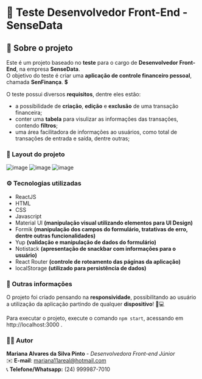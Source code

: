# 📝 Teste Desenvolvedor Front-End - SenseData 

## 📃 Sobre o projeto

Este é um projeto baseado no **teste** para o cargo de **Desenvolvedor Front-End**, na empresa **SenseData**. <br/>
O objetivo do teste é criar uma **aplicação de controle financeiro pessoal**, chamada **SenFinança**. 💲

O teste possui diversos **requisitos**, dentre eles estão: 

- a possibilidade de **criação**, **edição** e **exclusão** de uma transação financeira;
- conter uma **tabela** para visulizar as informações das transações, contendo **filtros**;
- uma área facilitadora de informações ao usuários, como total de transações de entrada e saída, dentre outras;

### 🌟 Layout do projeto

![image](https://user-images.githubusercontent.com/56731050/158713952-20b3ce73-97f1-4020-aea6-69544fa7209c.png)
![image](https://user-images.githubusercontent.com/56731050/158713973-88bc25ad-a6e2-4711-a13e-a718d86382c2.png)
![image](https://user-images.githubusercontent.com/56731050/158713996-1600bb47-9360-4728-a5e2-48247a7b49e7.png)

### ⚙️ Tecnologias utilizadas

- ReactJS
- HTML
- CSS
- Javascript
- Material UI **(manipulação visual utilizando elementos para UI Design)**
- Formik **(manipulação dos campos do formulário, tratativas de erro, dentre outras funcionalidades)**
- Yup **(validação e manipulação de dados do formulário)**
- Notistack **(apresentação de snackbar com informações para o usuário)**
- React Router **(controle de roteamento das páginas da aplicação)**
- localStorage **(utilizado para persistência de dados)**

### 🔎 Outras informações

O projeto foi criado pensando na **responsividade**, possibilitando ao usuário a utilização da aplicação partindo de qualquer **dispositivo**! 📱💻

Para executar o projeto, execute o comando `npm start`, acessando em http://localhost:3000 .

### 🙋‍♀️ Autor

**Mariana Alvares da Silva Pinto** - _Desenvolvedora Front-end Júnior_ </br>
✉️ **E-mail**: mariana11areal@hotmail.com </br>
📞 **Telefone/Whatsapp:** (24) 999987-7010 </br>
<!-- 📌 **Link para acessar o projeto:** https://user-actions-app.vercel.app/ -->
